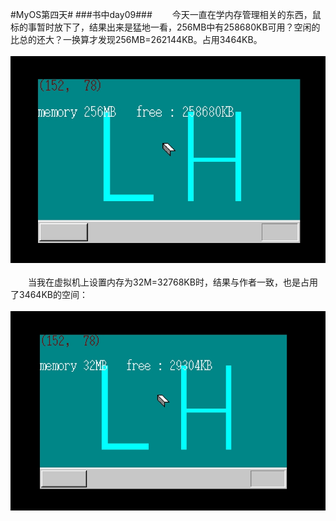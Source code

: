 #MyOS第四天#
###书中day09###
　　今天一直在学内存管理相关的东西，鼠标的事暂时放下了，结果出来是猛地一看，256MB中有258680KB可用？空闲的比总的还大？一换算才发现256MB=262144KB。占用3464KB。<br><br>
![](MyOS.jpg)<br><br>
　　当我在虚拟机上设置内存为32M=32768KB时，结果与作者一致，也是占用了3464KB的空间：<br><br>![](MyOS1.jpg)